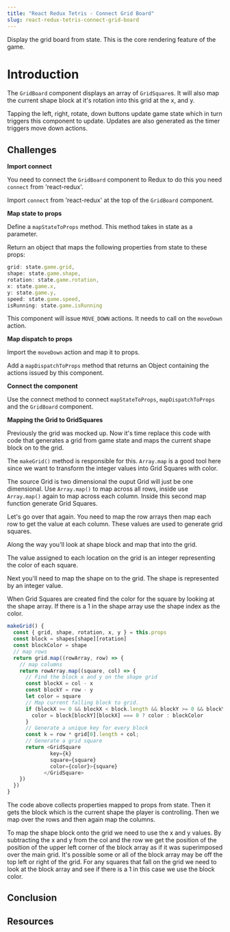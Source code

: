 ```yaml
---
title: "React Redux Tetris - Connect Grid Board"
slug: react-redux-tetris-connect-grid-board
---
```


Display the grid board from state. This is the core rendering
feature of the game. 

# Introduction 

The `GridBoard` component displays an array of `GridSquare`s. 
It will also map the current shape block at it's rotation into 
this grid at the x, and y. 

Tapping the left, right, rotate, down buttons update game state 
which in turn triggers this component to update. Updates are 
also generated as the timer triggers move down actions. 

## Challenges

**Import connect**

You need to connect the `GridBoard` component to Redux to do this you 
need `connect` from 'react-redux'.

Import `connect` from 'react-redux' at the top of the `GridBoard`
component. 

**Map state to props**

Define a `mapStateToProps` method. This method takes in state 
as a parameter. 

Return an object that maps the following properties from state 
to these props: 

```JavaScript
grid: state.game.grid,
shape: state.game.shape,
rotation: state.game.rotation,
x: state.game.x,
y: state.game.y,
speed: state.game.speed,
isRunning: state.game.isRunning
```

This component will issue `MOVE_DOWN` actions. It needs to call 
on the `moveDown` action. 

**Map dispatch to props**

Import the `moveDown` action and map it to props. 

Add a `mapDispatchToProps` method that returns an Object 
containing the actions issued by this component. 

**Connect the component**

Use the connect method to connect `mapStateToProps`, 
`mapDispatchToProps` and the `GridBoard` component. 

**Mapping the Grid to GridSquares**

Previously the grid was mocked up. Now it's time replace 
this code with code that generates a grid from game state 
and maps the current shape block on to the grid. 

The `makeGrid()` method is responsible for this. 
`Array.map` is a good tool here since we want to 
transform the integer values into Grid Squares with 
color. 

The source Grid is two dimensional the ouput Grid will 
just be one dimensional. Use `Array.map()` to map 
across all rows, inside use `Array.map()` again to map
across each column. Inside this second map function
generate Grid Squares. 

Let's go over that again. You need to map the row arrays
then map each row to get the value at each column. These 
values are used to generate grid squares. 

Along the way you'll look at shape block and map that into
the grid. 

The value assigned to each location on the grid is an integer 
representing the color of each square.

Next you'll need to map the shape on to the grid. The 
shape is represented by an integer value. 

When Grid Squares are created find the color for the 
square by looking at the shape array. If there is a 1
in the shape array use the shape index as the color. 

```JavaScript
makeGrid() {
  const { grid, shape, rotation, x, y } = this.props
  const block = shapes[shape][rotation]
  const blockColor = shape
  // map rows
  return grid.map((rowArray, row) => {
    // map columns
    return rowArray.map((square, col) => {
      // Find the block x and y on the shape grid
      const blockX = col - x
      const blockY = row - y
      let color = square
      // Map current falling block to grid. 
      if (blockX >= 0 && blockX < block.length && blockY >= 0 && blockY < block.length) {
        color = block[blockY][blockX] === 0 ? color : blockColor
      }
      // Generate a unique key for every block
      const k = row * grid[0].length + col;
      // Generate a grid square
      return <GridSquare
              key={k}
              square={square}
              color={color}>{square}
            </GridSquare>
    })
  })
}
```

The code above collects properties mapped to props from state. 
Then it gets the block which is the current shape the player 
is controlling. Then we map over the rows and then again map 
the columns. 

To map the shape block onto the grid we need to use the x and y
values. By subtracting the x and y from the col and the row
we get the position of the position of the upper left corner 
of the block array as if it was superimposed over the main
grid. It's possible some or all of the block array may be 
off the top left or right of the grid. For any squares that 
fall on the grid we need to look at the block array and see
if there is a 1 in this case we use the block color.

## Conclusion


## Resources

 
